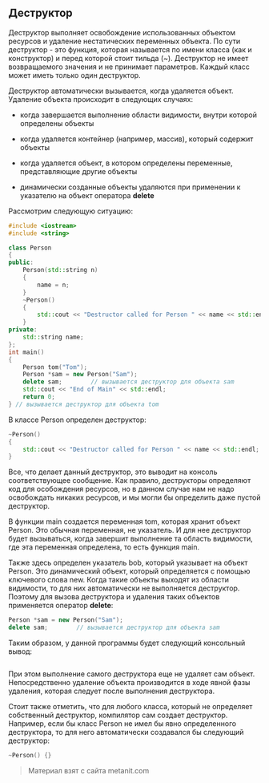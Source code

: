 ## Деструктор

Деструктор выполняет освобождение использованных объектом ресурсов и удаление нестатических переменных объекта. По сути деструктор  - это функция, которая называется по имени класса (как и конструктор) и перед которой стоит тильда (~). Деструктор не имеет возвращаемого значения и не принимает параметров. Каждый класс может иметь только один деструктор.

Деструктор автоматически вызывается, когда удаляется объект. Удаление объекта происходит в следующих случаях:

- когда завершается выполнение области видимости, внутри которой определены объекты

- когда удаляется контейнер (например, массив), который содержит объекты

- когда удаляется объект, в котором определены переменные, представляющие другие объекты

- динамически созданные объекты удаляются при применении к указателю на объект оператора **delete**

Рассмотрим следующую ситуацию:

```cpp
#include <iostream>
#include <string>

class Person
{
public: 
    Person(std::string n)
    {
        name = n;
    }
    ~Person()
    {
        std::cout << "Destructor called for Person " << name << std::endl;
    }
private:
    std::string name;
};
int main()
{
    Person tom("Tom");
    Person *sam = new Person("Sam");
    delete sam;        // вызывается деструктор для объекта sam
    std::cout << "End of Main" << std::endl;
    return 0;
} // вызывается деструктор для объекта tom
```

В классе Person определен деструктор:

```cpp
~Person()
{
    std::cout << "Destructor called for Person " << name << std::endl;
}
```

Все, что делает данный деструктор, это выводит на консоль соответствующее сообщение. Как правило, деструкторы определяют код для особождения ресурсов, но в данном случае нам не надо освобождать никаких ресурсов, и мы могли бы определить даже пустой деструктор.

В функции main создается переменная tom, которая хранит объект Person. Это обычная переменная, не указатель. И для нее деструктор будет вызываться, когда завершит выполнение та область видимости, где эта переменная определена, то есть функция main.

Также здесь определен указатель bob, который указывает на объект Person. Это динамический объект, который определяется с помощью ключевого слова new. Когда такие объекты выходят из области видимости, то для них автоматически не выполняется деструктор. Поэтому для вызова деструктора и удаления таких объектов применяется оператор **delete**:

```cpp
Person *sam = new Person("Sam");
delete sam;        // вызывается деструктор для объекта sam
```

Таким образом, у данной программы будет следующий консольный вывод:

```

```

При этом выполнение самого деструктора еще не удаляет сам объект. Непосредственно удаление объекта производится в ходе явной фазы удаления, которая следует после выполнения деструктора.

Стоит также отметить, что для любого класса, который не определяет собственный деструктор, компилятор сам создает деструктор. Например, если бы класс Person не имел бы явно определенного деструктора, то для него автоматически создавался бы следующий деструктор:

```cpp
~Person() {}
```


> Материал взят с сайта metanit.com